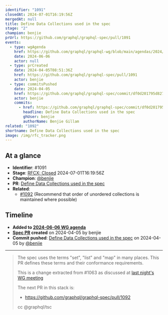 ```yaml
---
identifier: "1091"
closedAt: 2024-07-01T16:19:56Z
mergedAt: null
title: Define Data Collections used in the spec
stage: "2"
champion: benjie
prUrl: https://github.com/graphql/graphql-spec/pull/1091
events:
  - type: wgAgenda
    href: https://github.com/graphql/graphql-wg/blob/main/agendas/2024/06-Jun/06-wg-primary.md
    date: 2024-06-06
    actor: null
  - type: prCreated
    date: 2024-04-05T08:51:36Z
    href: https://github.com/graphql/graphql-spec/pull/1091
    actor: benjie
  - type: commitsPushed
    date: 2024-04-05
    href: https://github.com/graphql/graphql-spec/commit/df0d201795d827d7875e902446464536534af235
    actor: benjie
    commits:
      - href: https://github.com/graphql/graphql-spec/commit/df0d201795d827d7875e902446464536534af235
        headline: Define Data Collections used in the spec
        ghUser: benjie
        authorName: Benjie Gillam
related: "1092"
shortname: Define Data Collections used in the spec
image: /img/rfc_tracker.png
---
```


## At a glance

- **Identifier**: #1091
- **Stage**: [RFCX: Closed](https://github.com/graphql/graphql-spec/blob/main/CONTRIBUTING.md#stage-x-rejected) 2024-07-01T16:19:56Z
- **Champion**: [@benjie](https://github.com/benjie)
- **PR**: [Define Data Collections used in the spec](https://github.com/graphql/graphql-spec/pull/1091)
- **Related**:
  - [#1092](/rfcs/1092 "Recommend that order of unordered collections is maintained where possible / RFC2") (Recommend that order of unordered collections is maintained where possible)

<!-- BEGIN_CUSTOM_TEXT -->



<!-- END_CUSTOM_TEXT -->

## Timeline

- **Added to [2024-06-06 WG agenda](https://github.com/graphql/graphql-wg/blob/main/agendas/2024/06-Jun/06-wg-primary.md)**
- **[Spec PR](https://github.com/graphql/graphql-spec/pull/1091) created** on 2024-04-05 by benjie
- **Commit pushed**: [Define Data Collections used in the spec](https://github.com/graphql/graphql-spec/commit/df0d201795d827d7875e902446464536534af235) on 2024-04-05 by [@benjie](https://github.com/benjie)

<!-- VERBATIM -->

---

> The spec uses the terms "set", "list" and "map" in many places. This PR defines these terms and their conformance requirements.
> 
> This is a change extracted from #1063 as discussed at [last night's WG meeting](https://github.com/graphql/graphql-wg/blob/main/notes/2024/2024-04.md#ordering-of-schema-elements-10m-benjie)
> 
> The next PR in this stack is:
> - https://github.com/graphql/graphql-spec/pull/1092
> 
> cc @graphql/tsc
